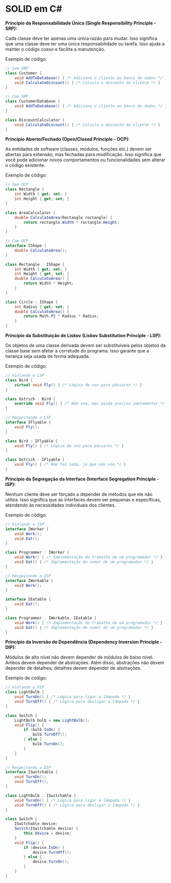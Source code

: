 # SOLID em C#

**Princípio da Responsabilidade Única (Single Responsibility Principle - SRP):**

Cada classe deve ter apenas uma única razão para mudar. Isso significa que uma classe deve ter uma única responsabilidade ou tarefa. Isso ajuda a manter o código coeso e facilita a manutenção.

Exemplo de código:

```csharp
// Sem SRP
class Customer {
    void AddToDatabase() { /* Adiciona o cliente ao banco de dados */ }
    void CalculateDiscount() { /* Calcula o desconto do cliente */ }
}

// Com SRP
class CustomerDatabase {
    void AddToDatabase() { /* Adiciona o cliente ao banco de dados */ }
}

class DiscountCalculator {
    void CalculateDiscount() { /* Calcula o desconto do cliente */ }
}

```

**Princípio Aberto/Fechado (Open/Closed Principle - OCP):**

As entidades de software (classes, módulos, funções etc.) devem ser abertas para extensão, mas fechadas para modificação. Isso significa que você pode adicionar novos comportamentos ou funcionalidades sem alterar o código existente.

Exemplo de código:

```csharp
// Sem OCP
class Rectangle {
    int Width { get; set; }
    int Height { get; set; }
}

class AreaCalculator {
    double CalculateArea(Rectangle rectangle) {
        return rectangle.Width * rectangle.Height;
    }
}

// Com OCP
interface IShape {
    double CalculateArea();
}

class Rectangle : IShape {
    int Width { get; set; }
    int Height { get; set; }
    double CalculateArea() {
        return Width * Height;
    }
}

class Circle : IShape {
    int Radius { get; set; }
    double CalculateArea() {
        return Math.PI * Radius * Radius;
    }
}

```

**Princípio da Substituição de Liskov (Liskov Substitution Principle - LSP):**

Os objetos de uma classe derivada devem ser substituíveis pelos objetos da classe base sem afetar a corretude do programa. Isso garante que a herança seja usada de forma adequada.

Exemplo de código:

```csharp
// Violando o LSP
class Bird {
    virtual void Fly() { /* Lógica de voo para pássaros */ }
}

class Ostrich : Bird {
    override void Fly() { /* Não voa, mas ainda precisa implementar */ }
}

// Respeitando o LSP
interface IFlyable {
    void Fly();
}

class Bird : IFlyable {
    void Fly() { /* Lógica de voo para pássaros */ }
}

class Ostrich : IFlyable {
    void Fly() { /* Não faz nada, já que não voa */ }
}

```

**Princípio da Segregação da Interface (Interface Segregation Principle - ISP):**

Nenhum cliente deve ser forçado a depender de métodos que ele não utiliza. Isso significa que as interfaces devem ser pequenas e específicas, atendendo às necessidades individuais dos clientes.

Exemplo de código:

```csharp
// Violando o ISP
interface IWorker {
    void Work();
    void Eat();
}

class Programmer : IWorker {
    void Work() { /* Implementação do trabalho de um programador */ }
    void Eat() { /* Implementação do comer de um programador */ }
}

// Respeitando o ISP
interface IWorkable {
    void Work();
}

interface IEatable {
    void Eat();
}

class Programmer : IWorkable, IEatable {
    void Work() { /* Implementação do trabalho de um programador */ }
    void Eat() { /* Implementação do comer de um programador */ }
}

```

**Princípio da Inversão de Dependência (Dependency Inversion Principle - DIP):**

Módulos de alto nível não devem depender de módulos de baixo nível. Ambos devem depender de abstrações. Além disso, abstrações não devem depender de detalhes; detalhes devem depender de abstrações.

Exemplo de código:

```csharp
// Violando o DIP
class LightBulb {
    void TurnOn() { /* Lógica para ligar a lâmpada */ }
    void TurnOff() { /* Lógica para desligar a lâmpada */ }
}

class Switch {
    LightBulb bulb = new LightBulb();
    void Flip() {
        if (bulb.IsOn) {
            bulb.TurnOff();
        } else {
            bulb.TurnOn();
        }
    }
}

// Respeitando o DIP
interface ISwitchable {
    void TurnOn();
    void TurnOff();
}

class LightBulb : ISwitchable {
    void TurnOn() { /* Lógica para ligar a lâmpada */ }
    void TurnOff() { /* Lógica para desligar a lâmpada */ }
}

class Switch {
    ISwitchable device;
    Switch(ISwitchable device) {
        this.device = device;
    }
    void Flip() {
        if (device.IsOn) {
            device.TurnOff();
        } else {
            device.TurnOn();
        }
    }
}

```

